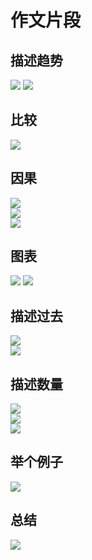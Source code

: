 # 作文片段
## 描述趋势
![](
  ./img/trend_1.jpg)
  ![](
  ./img/trend_2.jpg)
 ## 比较
  ![](
  ./img/compare_1.jpg) 
 ## 因果
   ![](
  ./img/causity_1.jpg)  
     ![](
  ./img/causity_2.jpg)  
     ![](
  ./img/causity_3.jpg)  

## 图表

 ![](
  ./img/table_chart_1.jpg) 
  ![](
  ./img/table_char_2.jpg) 
## 描述过去
 ![](
  ./img/past_1.jpg)   
   ![](
  ./img/past_2.jpg) 
 ## 描述数量
 ![](
  ./img/quantites_1.jpg)   
   ![](
  ./img/quantites_2.jpg)  
     ![](
  ./img/quantites_3.jpg)

## 举个例子
 ![](
  ./img/example_1.jpg)

## 总结  
 
 ![](
  ./img/result.jpg) 
